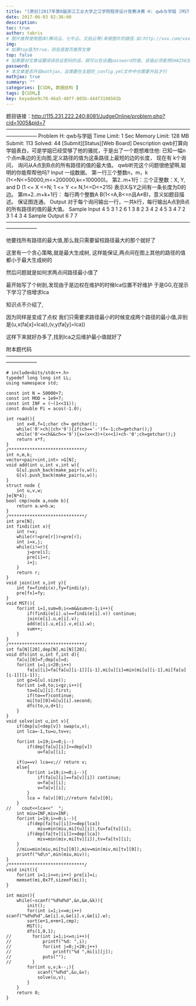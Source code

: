 ```yaml
---
title: "[原创]2017年第0届浙江工业大学之江学院程序设计竞赛决赛 H: qwb与学姐 [MST+LCA]【数据结构】"
date: 2017-06-03 02:36:00
description:
toc: true
author: tabris
# 图片推荐使用图床(腾讯云、七牛云、又拍云等)来做图片的路径.如:http://xxx.com/xxx.jpg
img:
# 如果top值为true，则会是首页推荐文章
top: false
# 如果要对文章设置阅读验证密码的话，就可以在设置password的值，该值必须是用SHA256加密后的密码，防止被他人识破
password:
# 本文章是否开启mathjax，且需要在主题的_config.yml文件中也需要开启才行
mathjax: true
summary: ""
categories: [CSDN, 数据结构 ]
tags: [CSDN,]
key: keyadee9c78-46a5-48ff-805b-444f3198501b
---
```


题目链接：http://115.231.222.240:8081/JudgeOnline/problem.php?cid=1005&pid=7
——————————————————————————————————————————
Problem H: qwb与学姐
Time Limit: 1 Sec  Memory Limit: 128 MB
Submit: 113  Solved: 44
[Submit][Status][Web Board]
Description
qwb打算向学姐表白，可是学姐已经受够了他的骚扰，于是出了一个题想难住他:
已知一幅n个点m条边的无向图,定义路径的值为这条路径上最短的边的长度，
现在有 k个询问，
询问从A点到B点的所有路径的值的最大值。
qwb听完这个问题很绝望啊,聪明的你能帮帮他吗?
Input
一组数据。
第一行三个整数n，m，k (1<=N<=50000,m<=200000,k<=100000)。
第2..m+1行：三个正整数：X, Y, and D (1 <= X <=N; 1 <= Y <= N,1<=D<=215) 表示X与Y之间有一条长度为D的边。
第m+2..m+k+1行： 每行两个整数A B(1<=A,B<=n且A≠B)，意义如题目描述。
保证图连通。
Output
对于每个询问输出一行，一共k行，每行输出A点到B点的所有路径的值的最大值。
Sample Input
4 5 3
1 2 6
1 3 8
2 3 4
2 4 5
3 4 7
2 3
1 4
3 4
Sample Output
6
7
7
——————————————————————————————————————————

他要找所有路径的最大值,那么我只需要留校路径最大的那个就好了

这里有一个贪心策略,就是最大生成树,
这样能保证,两点间在图上其他的路径的值都小于最大生成树的

然后问题就是如何求两点间路径最小值了

最开始写了个树剖,发现由于是边权在维护的时候lca位置不好维护
于是GG,在提示下学习了倍增求lca

知识点不介绍了,

因为同样是变成了点权
我们只需要求路径最小的时候变成两个路径的最小值,非别是(u,x(fa[x]=lca)),(v,y(fa[y]=lca))

这样下来就好办多了,找到lca之后维护最小值就好了

附本题代码
——————————————————————————————————————————
```
# include<bits/stdc++.h>
typedef long long int LL;
using namespace std;

const int N = 50000+7;
const int MOD = 1e9+7;
const int INF = (~(1<<31));
const double Pi = acos(-1.0);

int read(){
    int x=0,f=1;char ch= getchar();
    while('0'>ch||ch>'9'){if(ch=='-')f=-1;ch=getchar();}
    while('0'<=ch&&ch<='9'){x=(x<<3)+(x<<1)+ch-'0';ch=getchar();}
    return x*f;
}
/*****************************/
int n,m,k;
vector<pair<int,int> >G[N];
void add(int u,int v,int w){
    G[u].push_back(make_pair(v,w));
    G[v].push_back(make_pair(u,w));
}
struct node {
    int u,v,w;
}e[N*4];
bool cmp(node a,node b){
    return a.w>b.w;
}
/*****************************/
int pre[N];
int findi(int x){
    int r=x;
    while(r!=pre[r])r=pre[r];
    int i=x,j;
    while(i!=r){
        j=pre[i];
        pre[i]=r;
        i=j;
    }
    return r;
}
void join(int x,int y){
    int fx=findi(x),fy=findi(y);
    pre[fx]=fy;
}
void MST(){
    for(int i=1,sum=0;i<=m&&sum<n-1;i++){
        if(findi(e[i].u)==findi(e[i].v)) continue;
        join(e[i].u,e[i].v);
        add(e[i].u,e[i].v,e[i].w);
        sum++;
    }
}
/*****************************/
int fa[N][20],dep[N],mi[N][20];
void dfs(int u,int f,int d){
    fa[u][0]=f;dep[u]=d;
    for(int i=1;i<20;i++)
        fa[u][i]=fa[fa[u][i-1]][i-1],mi[u][i]=min(mi[u][i-1],mi[fa[u][i-1]][i-1]);
    int gz=G[u].size();
    for(int i=0,to;i<gz;i++){
        to=G[u][i].first;
        if(to==f)continue;
        mi[to][0]=G[u][i].second;
        dfs(to,u,d+1);
    }
}
void solve(int u,int v){
    if(dep[u]<dep[v]) swap(u,v);
    int lca=-1,tu=u,tv=v;

    for(int i=19;i>=0;i--)
        if(dep[fa[u][i]]>=dep[v])
            u=fa[u][i];

    if(u==v) lca=v;// return v;
    else{
        for(int i=19;i>=0;i--){
            if(fa[u][i]==fa[v][i]) continue;
            u=fa[u][i];
            v=fa[v][i];
        }
        lca = fa[v][0];//return fa[v][0];
    }
//    cout<<lca<<"  ";
    int miu=INF,miv=INF;
    for(int i=19;i>=0;i--){
        if(dep[fa[tu][i]]>=dep[lca])
            miu=min(miu,mi[tu][i]),tu=fa[tu][i];
        if(dep[fa[tv][i]]>=dep[lca])
            miv=min(miv,mi[tv][i]),tv=fa[tv][i];
    }
    //miu=min(miu,mi[tu][0]),miv=min(miv,mi[tv][0]);
    printf("%d\n",min(miu,miv));
}
/*****************************/
void init(){
    for(int i=1;i<=n;i++) pre[i]=i;
    memset(mi,0x7f,sizeof(mi));
}

int main(){
    while(~scanf("%d%d%d",&n,&m,&k)){
        init();
        for(int i=1;i<=m;i++)    scanf("%d%d%d",&e[i].u,&e[i].v,&e[i].w);
        sort(e+1,e+m+1,cmp);
        MST();
        dfs(1,0,1);
//        for(int i=1;i<=n;i++){
//            printf("%d: ",i);
//            for(int j=0;j<20;j++)
//                printf("%d ",mi[i][j]);
//            puts("");
//        }
        for(int u,v;k--;){
            scanf("%d%d",&u,&v);
            solve(u,v);
        }
    }
    return 0;
}
```